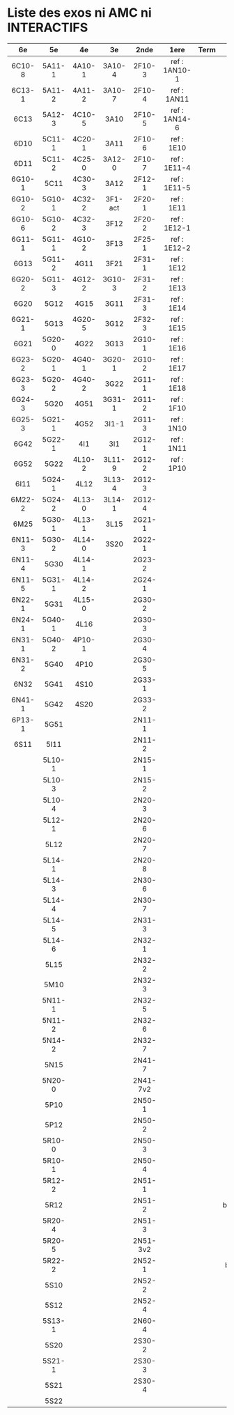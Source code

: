 # Liste des exos ni AMC ni INTERACTIFS

|6e|5e|4e|3e|2nde|1ere|Term|Reste|
|:-:|:-:|:-:|:-:|:-:|:-:|:-:|:-:|
|6C10-8|5A11-1|4A10-1|3A10-4|2F10-3|ref : 1AN10-1||beta3I12|
|6C13-1|5A11-2|4A11-2|3A10-7|2F10-4|ref : 1AN11||CM020|
|6C13|5A12-3|4C10-5|3A10|2F10-5|ref : 1AN14-6||CM021|
|6D10|5C11-1|4C20-1|3A11|2F10-6|ref : 1E10||ExC100|
|6D11|5C11-2|4C25-0|3A12-0|2F10-7|ref : 1E11-4||HPC100|
|6G10-1|5C11|4C30-3|3A12|2F12-1|ref : 1E11-5||HPC103|
|6G10-2|5G10-1|4C32-2|3F1-act|2F20-1|ref : 1E11||PEA11-1|
|6G10-6|5G10-2|4C32-3|3F12|2F20-2|ref : 1E12-1||PEA11|
|6G11-1|5G11-1|4G10-2|3F13|2F25-1|ref : 1E12-2||PEA12|
|6G13|5G11-2|4G11|3F21|2F31-1|ref : 1E12||PEA13|
|6G20-2|5G11-3|4G12-2|3G10-3|2F31-2|ref : 1E13||PEG20|
|6G20|5G12|4G15|3G11|2F31-3|ref : 1E14||PEG21|
|6G21-1|5G13|4G20-5|3G12|2F32-3|ref : 1E15||PEG22|
|6G21|5G20-0|4G22|3G13|2G10-1|ref : 1E16||PEG23|
|6G23-2|5G20-1|4G40-1|3G20-1|2G10-2|ref : 1E17||PEG24|
|6G23-3|5G20-2|4G40-2|3G22|2G11-1|ref : 1E18||P003|
|6G24-3|5G20|4G51|3G31-1|2G11-2|ref : 1F10||P004|
|6G25-3|5G21-1|4G52|3I1-1|2G11-3|ref : 1N10||P005|
|6G42|5G22-1|4I1|3I1|2G12-1|ref : 1N11||P006|
|6G52|5G22|4L10-2|3L11-9|2G12-2|ref : 1P10||P007|
|6I11|5G24-1|4L12|3L13-4|2G12-3|||P008|
|6M22-2|5G24-2|4L13-0|3L14-1|2G12-4|||P009|
|6M25|5G30-1|4L13-1|3L15|2G21-1|||P010|
|6N11-3|5G30-2|4L14-0|3S20|2G22-1|||P011|
|6N11-4|5G30|4L14-1||2G23-2|||P012|
|6N11-5|5G31-1|4L14-2||2G24-1|||P013|
|6N22-1|5G31|4L15-0||2G30-2|||P014|
|6N24-1|5G40-1|4L16||2G30-3|||P015|
|6N31-1|5G40-2|4P10-1||2G30-4|||P016|
|6N31-2|5G40|4P10||2G30-5|||P017|
|6N32|5G41|4S10||2G33-1|||P018|
|6N41-1|5G42|4S20||2G33-2|||P019|
|6P13-1|5G51|||2N11-1|||P020|
|6S11|5I11|||2N11-2|||beta2F31|
||5L10-1|||2N15-1|||beta3F23|
||5L10-3|||2N15-2|||beta3G15|
||5L10-4|||2N20-3|||beta3S20-1|
||5L12-1|||2N20-6|||beta3s21|
||5L12|||2N20-7|||beta4C31|
||5L14-1|||2N20-8|||beta4G20-3|
||5L14-3|||2N30-6|||beta4G20-4|
||5L14-4|||2N30-7|||beta5G30-2|
||5L14-5|||2N31-3|||beta6C33-1|
||5L14-6|||2N32-1|||beta6test2|
||5L15|||2N32-2|||beta6test2021|
||5M10|||2N32-3|||betaAleaFigure|
||5N11-1|||2N32-5|||betaAsymptotesObliques|
||5N11-2|||2N32-6|||betaEqCarreDansC|
||5N14-2|||2N32-7|||betaEqValAbs|
||5N15|||2N41-7|||betaEquations|
||5N20-0|||2N41-7v2|||betaEquationsLog|
||5P10|||2N50-1|||betaExo3d|
||5P12|||2N50-2|||betaExoLimite|
||5R10-0|||2N50-3|||betaExoSimpleMatthieu|
||5R10-1|||2N50-4|||betaModele10_simple_question-reponse|
||5R12-2|||2N51-1|||betaModele11_parametrable|
||5R12|||2N51-2|||betaModele20_plusieurs_types_de_questions|
||5R20-4|||2N51-3|||betaModele21_parametrables|
||5R20-5|||2N51-3v2|||betaModele22_avec_une_serie_de_valeurs|
||5R22-2|||2N52-1|||betaModele30_constructions_géométriques|
||5S10|||2N52-2|||betaModele31_parametrables|
||5S12|||2N52-4|||betaModele40_tableau_proportionnalite|
||5S13-1|||2N60-4|||betaModele41_tableau_signes_variations|
||5S20|||2S30-2|||betaModele50_Mathsteps|
||5S21-1|||2S30-3|||betaPol|
||5S21|||2S30-4|||betaProbaAouB|
||5S22||||||betaProbabilites|
